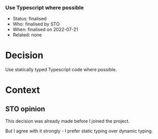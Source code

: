 ### Use Typescript where possible

* Status: finalised                                     
* Who:  finalised by STO                               
* When: finalised on 2022-07-21
* Related: none 


# Decision

Use statically typed Typescript code where possible.


# Context

## STO opinion

This decision was already made before I joined the project.

But I agree with it strongly - I prefer static typing over dynamic typing.




